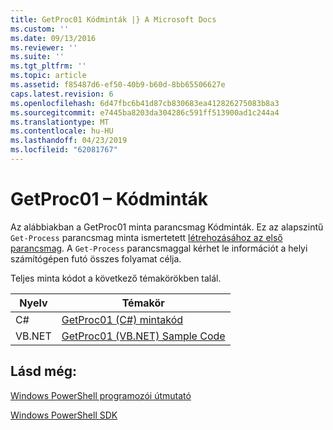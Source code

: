 ```yaml
---
title: GetProc01 Kódminták |} A Microsoft Docs
ms.custom: ''
ms.date: 09/13/2016
ms.reviewer: ''
ms.suite: ''
ms.tgt_pltfrm: ''
ms.topic: article
ms.assetid: f85487d6-ef50-40b9-b60d-8bb65506627e
caps.latest.revision: 6
ms.openlocfilehash: 6d47fbc6b41d87cb830683ea412826275083b8a3
ms.sourcegitcommit: e7445ba8203da304286c591ff513900ad1c244a4
ms.translationtype: MT
ms.contentlocale: hu-HU
ms.lasthandoff: 04/23/2019
ms.locfileid: "62081767"
---
```

# <a name="getproc01-code-samples"></a>GetProc01 – Kódminták

Az alábbiakban a GetProc01 minta parancsmag Kódminták. Ez az alapszintű `Get-Process` parancsmag minta ismertetett [létrehozásához az első parancsmag](../cmdlet/creating-a-cmdlet-without-parameters.md). A `Get-Process` parancsmaggal kérhet le információt a helyi számítógépen futó összes folyamat célja.

Teljes minta kódot a következő témakörökben talál.

|Nyelv|Témakör|
|--------------|-----------|
|C#|[GetProc01 (C#) mintakód](./getproc01-csharp-sample-code.md)|
|VB.NET|[GetProc01 (VB.NET) Sample Code](./getproc01-vb-net-sample-code.md)|

## <a name="see-also"></a>Lásd még:

[Windows PowerShell programozói útmutató](./windows-powershell-programmer-s-guide.md)

[Windows PowerShell SDK](../windows-powershell-reference.md)
